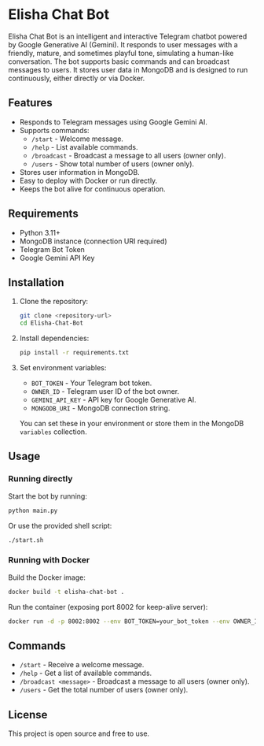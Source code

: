 # Elisha Chat Bot

Elisha Chat Bot is an intelligent and interactive Telegram chatbot powered by Google Generative AI (Gemini). It responds to user messages with a friendly, mature, and sometimes playful tone, simulating a human-like conversation. The bot supports basic commands and can broadcast messages to users. It stores user data in MongoDB and is designed to run continuously, either directly or via Docker.

## Features

- Responds to Telegram messages using Google Gemini AI.
- Supports commands:
  - `/start` - Welcome message.
  - `/help` - List available commands.
  - `/broadcast` - Broadcast a message to all users (owner only).
  - `/users` - Show total number of users (owner only).
- Stores user information in MongoDB.
- Easy to deploy with Docker or run directly.
- Keeps the bot alive for continuous operation.

## Requirements

- Python 3.11+
- MongoDB instance (connection URI required)
- Telegram Bot Token
- Google Gemini API Key

## Installation

1. Clone the repository:
   ```bash
   git clone <repository-url>
   cd Elisha-Chat-Bot
   ```

2. Install dependencies:
   ```bash
   pip install -r requirements.txt
   ```

3. Set environment variables:
   - `BOT_TOKEN` - Your Telegram bot token.
   - `OWNER_ID` - Telegram user ID of the bot owner.
   - `GEMINI_API_KEY` - API key for Google Generative AI.
   - `MONGODB_URI` - MongoDB connection string.

   You can set these in your environment or store them in the MongoDB `variables` collection.

## Usage

### Running directly

Start the bot by running:

```bash
python main.py
```

Or use the provided shell script:

```bash
./start.sh
```

### Running with Docker

Build the Docker image:

```bash
docker build -t elisha-chat-bot .
```

Run the container (exposing port 8002 for keep-alive server):

```bash
docker run -d -p 8002:8002 --env BOT_TOKEN=your_bot_token --env OWNER_ID=your_owner_id --env GEMINI_API_KEY=your_gemini_api_key --env MONGODB_URI=your_mongodb_uri elisha-chat-bot
```

## Commands

- `/start` - Receive a welcome message.
- `/help` - Get a list of available commands.
- `/broadcast <message>` - Broadcast a message to all users (owner only).
- `/users` - Get the total number of users (owner only).

## License

This project is open source and free to use.
